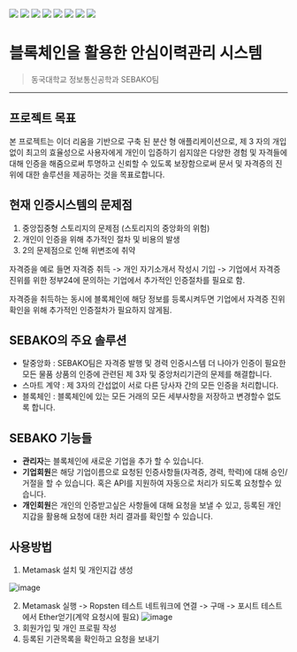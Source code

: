 <img src="https://img.shields.io/badge/Python-3766AB?style=flat-square&logo=Python&logoColor=white"/> <img src="https://img.shields.io/badge/Django-092E20?style=flat-square&logo=Django&logoColor=white"/> <img src="https://img.shields.io/badge/Web3-F16822?style=flat-square&logo=Web3%2Ejs&logoColor=white"/> <img src="https://img.shields.io/badge/JavaScript-F7DF1E?style=flat-square&logo=JavaScript&logoColor=white"/> <img src="https://img.shields.io/badge/Ethereum-3C3C3D?style=flat-square&logo=Ethereum&logoColor=white"/> <img src="https://img.shields.io/badge/MetaMask-F77E1C?style=flat-square&logo=Metamask&logoColor=white"/> <img src="https://img.shields.io/badge/Docker-2496ED?style=flat-square&logo=Docker&logoColor=white"/> <img src="https://img.shields.io/badge/AWS-232F3E?style=flat-square&logo=Amazon%20AWS&logoColor=white"/>

# 블록체인을 활용한 안심이력관리 시스템
> 동국대학교 정보통신공학과 SEBAKO팀
<hr/>

## 프로젝트 목표
본 프로젝트는 이더 리움을 기반으로 구축 된 분산 형 애플리케이션으로, 제 3 자의 개입없이 최고의 효율성으로 사용자에게 개인이 입증하기 쉽지않은 다양한 경험 및 자격들에 대해 인증을 해줌으로써 투명하고 신뢰할 수 있도록 보장함으로써 문서 및 자격증의 진위에 대한 솔루션을 제공하는 것을 목표로합니다.

## 현재 인증시스템의 문제점
1. 중앙집중형 스토리지의 문제점 (스토리지의 중앙화의 위험)
2. 개인이 인증을 위해 추가적인 절차 및 비용의 발생
3. 2의 문제점으로 인해 위변조에 취약

자격증을 예로 들면 자격증 취득 -> 개인 자기소개서 작성시 기입 -> 기업에서 자격증 진위를 위한 정부24에 문의하는 기업에서 추가적인 인증절차를 필요로 함. 

자격증을 취득하는 동시에 블록체인에 해당 정보를 등록시켜두면 기업에서 자격증 진위 확인을 위해 추가적인 인증절차가 필요하지 않게됨.

## SEBAKO의 주요 솔루션
* 탈중앙화 : SEBAKO팀은 자격증 발행 및 경력 인증시스템 더 나아가 인증이 필요한 모든 물품 상품의 인증에 관련된 제 3자 및 중앙처리기관의 문제를 해결합니다.
* 스마트 계약 : 제 3자의 간섭없이 서로 다른 당사자 간의 모든 인증을 처리합니다. 
* 블록체인 : 블록체인에 있는 모든 거래의 모든 세부사항을 저장하고 변경할수 없도록 합니다.

## SEBAKO 기능들
* **관리자**는 블록체인에 새로운 기업을 추가 할 수 있습니다.
* **기업회원**은 해당 기업이름으로 요청된 인증사항들(자격증, 경력, 학력)에 대해 승인/거절을 할 수 있습니다. 혹은 API를 지원하여 자동으로 처리가 되도록 요청할수 있습니다.
* **개인회원**은 개인의 인증받고싶은 사항들에 대해 요청을 보낼 수 있고, 등록된 개인지갑을 활용해 요청에 대한 처리 결과를 확인할 수 있습니다.

## 사용방법
1. Metamask 설치 및 개인지갑 생성

![image](https://user-images.githubusercontent.com/75655047/121512081-4e867480-ca24-11eb-8d90-5110de64238b.png)

2. Metamask 실행 -> Ropsten 테스트 네트워크에 연결 -> 구매 ->  포시트 테스트에서 Ether얻기(계약 요청시에 필요)
![image](https://user-images.githubusercontent.com/75655047/121511130-4aa62280-ca23-11eb-8854-f1856ea48504.png)
3. 회원가입 및 개인 프로필 작성
4. 등록된 기관목록을 확인하고 요청을 보내기

